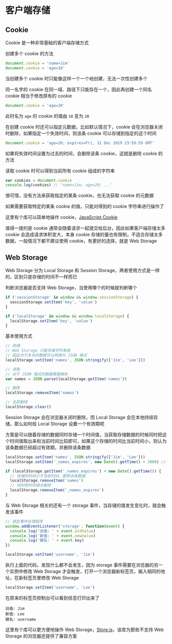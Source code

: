 # 客户端存储

## Cookie

Cookie 是一种非常基础的客户端存储方式

创建多个 cookie 的方法

``` javascript
document.cookie = 'name=Jim'
document.cookie = 'age=18'
```

当创建多个 cookie 时只能像这样一个一个地创建，无法一次性创建多个

同一名字的 cookie 在同一域、路径下只能存在一个，因此再创建一个同名 cookie 相当于修改原有的 cookie

``` javascript
document.cookie = 'age=20'
```

此时名为 `age` 的 cookie 的值由 `18` 变为 `20`

在创建 cookie 时还可以指定元数据，比如默认情况下，cookie 会在浏览器关闭时删除，如果指定一个失效时间，则该条 cookie 可以存储到指定的这个时间

``` javascript
document.cookie = 'age=20; expires=Fri, 31 Dec 2019 23:59:59 GMT'
```

如果将失效时间设置为过去的时间，会删除该条 cookie，这就是删除 cookie 的方法

读取 cookie 时可以得到当前所有 cookie 组成的字符串

``` javascript
var cookies = document.cookie
console.log(cookies) // "name=Jim; age=20; ..."
```

很可惜，没有方法来获取指定的某条 cookie，也无法获取 cookie 的元数据

如果需要获取特定的某条 cookie 的值，只能对得到的 cookie 字符串进行操作了

这里有个库可以简单地操作 cookie，[JavaScript Cookie](https://github.com/js-cookie/js-cookie)

值得一提的是 cookie 通常会随着请求一起提交给后台，因此如果客户端存储太多 cookie 会造成请求体积变大，本身 cookie 存储的量也有限制，不适合存储太多数据，一般情况下都不建议使用 cookie，有更好的选择，就是 Web Storage

## Web Storage

Web Storage 分为 Local Storage 和 Session Storage，两者使用方式是一样的，区别只是存储的时间不一样而已

判断浏览器是否支持 Web Storage，当使用哪个的时候就判断哪个

``` javascript
if ('sessionStorage' in window && window.sessionStorage) {
  sessionStorage.setItem('key', 'value')
}

if ('localStorage' in window && window.localStorage) {
  localStorage.setItem('key', 'value')
}
```

基本使用方式

``` javascript
// 存储
// Web Storage 只能存储字符串值
// 因此对于复杂的数据可以转换为 JSON 格式
localStorage.setItem('names', JSON.stringify(['Jim', 'Lee']))

// 读取
// 对于 JSON 格式的数据需要解析
var names = JSON.parse(localStorage.getItem('names'))

// 删除
localStorage.removeItem('names')

// 全部删除
localStorage.clear()
```

Session Storage 会在浏览器关闭时删除，而 Local Storage 会在本地持续存储，那么如何给 Local Storage 设置一个有效期呢

方案是可以随着存储的数据同时存储一个时间值，当获取存储数据的时候同时把这个时间值取出来和当前时间比较即可，如果这个存储的时间比当前时间小，则认为该条数据已经超过有效期，并删除该条数据

``` javascript
localStorage.setItem('names', JSON.stringify(['Jim', 'Lee']))
localStorage.setItem('_names_expires', new Date().getTime() + 3000) // 只存储3秒种

if (localStorage.getItem('_names_expires') < new Date().getTime()) {
  // 存储的时间小于当前时间，删除该条数据
  localStorage.removeItem('names')
  // 同时把时间值也删除
  localStorage.removeItem('_names_expires')
}
```

与 Web Storage 相关的还有一个 storage 事件，当存储的值发生变化时，就会触发该事件

``` javascript
// 绑定事件处理程序
window.addEventListener('storage', function(event) {
  console.log('旧值: ' + event.oldValue)
  console.log('新值: ' + event.newValue)
  console.log('键名: ' + event.key)
})

localStorage.setItem('username', 'Jim')
```

执行上面的代码，发现什么都不会发生，因为 storage 事件需要在浏览器的另一个实例中修改 Web Storage 才会触发，打开一个浏览器新标签页，输入相同的地址，在新标签页里修改 Web Storage

``` javascript
localStorage.setItem('username', 'Lee')
```

在原来的标签页控制台可以看到信息打印出来了

``` shell
旧值: Jim
新值: Lee
键名: username
```

这里有个库可以更方便地操作 Web Storage，[Store.js](https://github.com/marcuswestin/store.js)，该库为那些不支持 Web Storage 的浏览器还提供了兼容方案

